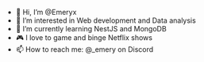 - 👋 Hi, I’m @Emeryx
- 👀 I’m interested in Web development and Data analysis
- 🌱 I’m currently learning NestJS and MongoDB
- 🎮 I love to game and binge Netflix shows
- 📫 How to reach me: @_emery on Discord

<!---
Emeryx/Emeryx is a ✨ special ✨ repository because its `README.md` (this file) appears on your GitHub profile.
You can click the Preview link to take a look at your changes.
--->
